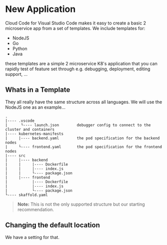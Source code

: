 # New Application

Cloud Code for Visual Studio Code makes it easy to create a basic 2 microservice app from a set of templates.  We include templates for:

- NodeJS
- Go
- Python
- Java

these templates are a simple 2 microservice K8's application that you can rapidly test of feature set through e.g. debugging, deployment, editing support, ...


## Whats in a Template

They all really have the same structure across all languages. We will use the NodeJS one as an example...

```
.               
|---- .vscode   
|      └---- launch.json        debugger config to connect to the cluster and containers
|---- kubernetes-manifests
|     |---- backend.yaml        the pod specification for the backend nodes
|     └---- frontend.yaml       the pod specification for the frontend nodes
|---- src
|     |---- backend
|     |     |---- Dockerfile
|     |     |---- index.js
|     |     └---- package.json
|     |---- frontend
|           |---- Dockerfile
|           |---- index.js
|           └---- package.json
└---- skaffold.yaml
```

> **Note:** This is not the only supported structure but our starting recommendation.

## Changing the default location

We have a setting for that.

